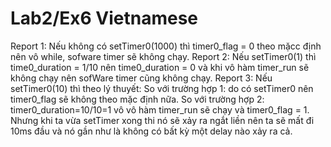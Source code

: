 # Lab2/Ex6 Vietnamese
Report 1:
Nếu không có setTimer0(1000) thì timer0\_flag = 0 theo mặcc định nên vô while, sofware timer sẽ không chạy.
Report 2:
Nếu setTimer0(1) thì time0\_duration = 1/10 nên time0\_duration = 0 và khi vô hàm timer\_run sẽ không chạy nên sofWare timer cũng không chạy.
Report 3:
Nếu setTimer0(10) thì theo lý thuyết:
So với trường hợp 1: do có setTimer0 nên timer0\_flag sẽ không theo mặc định nữa.
So với trường hợp 2: timer0\_duration=10/10=1 vô vô hàm timer\_run sẽ chạy và timer0\_flag = 1.
Nhưng khi ta vừa setTimer xong thi nó sẽ xảy ra ngắt liền nên ta sẽ mất đi 10ms đầu và nó gần như là không có bất kỳ một delay nào xảy ra cả.
